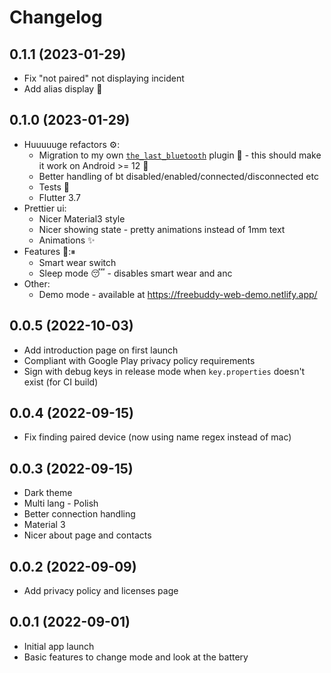 # Changelog

## 0.1.1 (2023-01-29)

- Fix "not paired" not displaying incident
- Add alias display 💅

## 0.1.0 (2023-01-29)

- Huuuuuge refactors ⚙:
  - Migration to my own [`the_last_bluetooth`](https://github.com/TheLastGimbus/the_last_bluetooth/) plugin 🥳 - this should make it work on Android >= 12 🎉
  - Better handling of bt disabled/enabled/connected/disconnected etc
  - Tests 🧪
  - Flutter 3.7
- Prettier ui:
  - Nicer Material3 style
  - Nicer showing state - pretty animations instead of 1mm text
  - Animations ✨
- Features 🔨:⏸
  - Smart wear switch
  - Sleep mode 😴 - disables smart wear and anc
- Other:
  - Demo mode - available at https://freebuddy-web-demo.netlify.app/

## 0.0.5 (2022-10-03)

- Add introduction page on first launch
- Compliant with Google Play privacy policy requirements
- Sign with debug keys in release mode when `key.properties` doesn't exist (for CI build)

## 0.0.4 (2022-09-15)

- Fix finding paired device (now using name regex instead of mac)

## 0.0.3 (2022-09-15)

- Dark theme
- Multi lang - Polish
- Better connection handling
- Material 3
- Nicer about page and contacts

## 0.0.2 (2022-09-09)

- Add privacy policy and licenses page

## 0.0.1 (2022-09-01)

- Initial app launch
- Basic features to change mode and look at the battery
